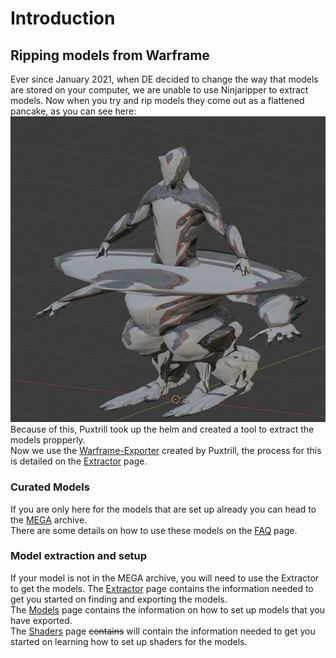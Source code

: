 # Introduction 

## Ripping models from Warframe
Ever since January 2021, when DE decided to change the way that models are stored on your computer, we are  unable to use Ninjaripper to extract models. 
Now when you try and rip models they come out as a flattened pancake, as you can see here:  
![Ensmallening](../assets/images/ensmallening-squish.png)  
Because of this, Puxtrill took up the helm and created a tool to extract the models propperly.   
Now we use the [Warframe-Exporter](https://github.com/Puxtril/Warframe-Exporter) created by Puxtrill, the process for this is detailed on the [Extractor](extractor/index.md) page.  


### Curated Models  
If you are only here for the models that are set up already you can head to the  [MEGA](https://mega.nz/folder/fIUQDQYZ#vRNqurxNdzELIboK214Kxg) archive.  
There are some details on how to use these models on the [FAQ](faq.md) page.

### Model extraction and setup  
If your model is not in the MEGA archive, you will need to use the Extractor to get the models.
The [Extractor](extractor/index.md) page contains the information needed to get you started on finding and exporting the models.  
The [Models](models/index.md) page contains the information on how to set up models that you have exported.  
The [Shaders](shaders/index.md) page ~~contains~~ will contain the information needed to get you started on learning how to set up shaders for the models.  